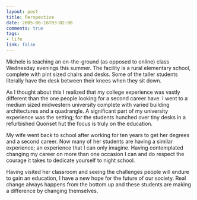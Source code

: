 ```yaml
--- 
layout: post
title: Perspective
date: 2005-06-16T03:02:00
comments: true
tags:
- life
link: false
---
```

Michele is teaching an on-the-ground (as opposed to online) class Wednesday evenings this summer. The facility is a rural elementary school, complete with pint sized chairs and desks. Some of the taller students literally have the desk between their knees when they sit down.

As I thought about this I realized that my college experience was vastly different than the one people looking for a second career have. I went to a medium sized midwestern university complete with varied building architectures and a quadrangle. A significant part of my university experience was the setting; for the students hunched over tiny desks in a refurbished Quonset hut the focus is truly on the education.

My wife went back to school after working for ten years to get her degrees and a second career. Now many of her students are having a similar experience; an experience that I can only imagine. Having contemplated changing my career on more than one occasion I can and do respect the courage it takes to dedicate yourself to night school.

Having visited her classroom and seeing the challenges people will endure to gain an education, I have a new hope for the future of our society. Real change always happens from the bottom up and these students are making a difference by changing themselves.
